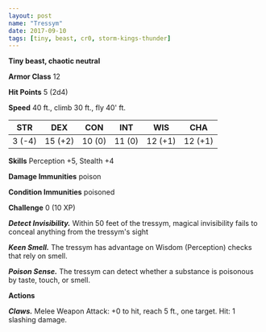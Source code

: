 ```yaml
---
layout: post
name: "Tressym"
date: 2017-09-10
tags: [tiny, beast, cr0, storm-kings-thunder]
---
```


**Tiny beast, chaotic neutral**

**Armor Class** 12

**Hit Points** 5 (2d4)

**Speed** 40 ft., climb 30 ft., fly 40' ft.

|   STR   |   DEX   |   CON   |   INT   |   WIS   |   CHA   |
|:-----:|:-----:|:-----:|:-----:|:-----:|:-----:|
| 3 (-4) | 15 (+2) | 10 (0) | 11 (0) | 12 (+1) | 12 (+1) |

**Skills** Perception +5, Stealth +4

**Damage Immunities** poison

**Condition Immunities** poisoned

**Challenge** 0 (10 XP)

***Detect Invisibility.*** Within 50 feet of the tressym, magical invisibility fails to conceal anything from the tressym's sight

***Keen Smell.*** The tressym has advantage on Wisdom (Perception) checks that rely on smell.

***Poison Sense.*** The tressym can detect whether a substance is poisonous by taste, touch, or smell.

**Actions**

***Claws.*** Melee Weapon Attack: +0 to hit, reach 5 ft., one target. Hit: 1 slashing damage.


